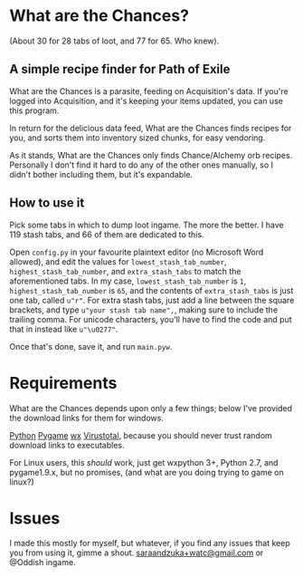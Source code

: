 # What are the Chances?

(About 30 for 28 tabs of loot, and 77 for 65.  Who knew).

## A simple recipe finder for Path of Exile

What are the Chances is a parasite, feeding on Acquisition's data.  If you're logged into Acquisition, and it's keeping your items updated, you can use this program.

In return for the delicious data feed, What are the Chances finds recipes for you, and sorts them into inventory sized chunks, for easy vendoring.

As it stands, What are the Chances only finds Chance/Alchemy orb recipes.  Personally I don't find it hard to do any of the other ones manually, so I didn't bother including them, but it's expandable.

## How to use it

Pick some tabs in which to dump loot ingame.  The more the better.  I have 119 stash tabs, and 66 of them are dedicated to this.

Open `config.py` in your favourite plaintext editor (no Microsoft Word allowed), and edit the values for `lowest_stash_tab_number`, `highest_stash_tab_number`, and `extra_stash_tabs` to match the aforementioned tabs.  In my case, `lowest_stash_tab_number` is `1`, `highest_stash_tab_number` is `65`, and the contents of `extra_stash_tabs` is just one tab, called `u"r"`.  For extra stash tabs, just add a line between the square brackets, and type `u"your stash tab name",`, making sure to include the trailing comma.  For unicode characters, you'll have to find the code and put that in instead like `u"\u0277"`.

Once that's done, save it, and run `main.pyw`.

# Requirements

What are the Chances depends upon only a few things; below I've provided the download links for them for windows.

[Python](https://www.python.org/ftp/python/2.7.10/python-2.7.10.msi)
[Pygame](http://pygame.org/ftp/pygame-1.9.1.win32-py2.7.msi)
[wx](http://downloads.sourceforge.net/wxpython/wxPython3.0-win32-3.0.2.0-py27.exe)
[Virustotal](http://www.virustotal.com), because you should never trust random download links to executables.

For Linux users, this _should_ work, just get wxpython 3+, Python 2.7, and pygame1.9.x, but no promises, (and what are you doing trying to game on linux?)

# Issues

I made this mostly for myself, but whatever, if you find any issues that keep you from using it, gimme a shout.  saraandzuka+watc@gmail.com or @Oddish ingame.
